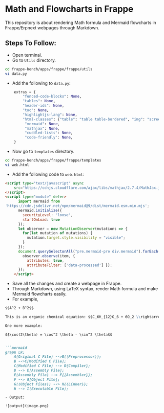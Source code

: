 # Math and Flowcharts in Frappe
This repository is about rendering Math formula and Mermaid flowcharts in Frappe/Erpnext webpages through Markdown.

## Steps To Follow:

- Open terminal.
- Go to `Utils` directory.
 
```bash
cd frappe-bench/apps/frappe/frappe/utils
vi data.py
```
- Add the following to `data.py`:

```python
    extras = {
        "fenced-code-blocks": None,
        "tables": None,
        "header-ids": None,
        "toc": None,
        "highlightjs-lang": None,
        "html-classes": {"table": "table table-bordered", "img": "screenshot"},
         "mermaid": None,
         "mathjax": None,
         "cuddled-lists": None,
         "code-friendly": None,
    }
```

- Now go to `templates` directory.

```bash
cd frappe-bench/apps/frappe/frappe/templates
vi web.html
```

- Add the following code to `web.html`:

```html
<script type="text/javascript" async
    src="https://cdnjs.cloudflare.com/ajax/libs/mathjax/2.7.4/MathJax.js?config=TeX-MML-AM_CHTML">
</script>
<script type="module" defer>
      import mermaid from
'https://cdn.jsdelivr.net/npm/mermaid@9/dist/mermaid.esm.min.mjs';
      mermaid.initialize({
        securityLevel: 'loose',
        startOnLoad: true
      });
      let observer = new MutationObserver(mutations => {
        for(let mutation of mutations) {
          mutation.target.style.visibility = "visible";
        }
      });
      document.querySelectorAll("pre.mermaid-pre div.mermaid").forEach(item => {
        observer.observe(item, {
          attributes: true,
          attributeFilter: ['data-processed'] });
      });
    </script>
```
- Save all the changes and create a webpage in Frappe.
- Through Markdown, using LaTeX syntax, render Math formula and make Mermaid flowcharts easily. 
- For example,

```markdown
$$A^2 + B^2$$

This is an organic chemical equation: $$C_6H_{12}O_6 + 6O_2 \\rightarrow 6CO_2 + 6H_2O$$

One more example:

$$\cos(2\theta) = \cos^2 \theta - \sin^2 \theta$$


```mermaid
graph LR;
    A(Original C File) -->B((Preprocessor));
    B -->C[Modified C File];
    C(Modified C File) --> D{Compiler};
    D --> E[Assembly File];
    E(Assembly File) --> F{{Assembler}};
    F --> G[Object File];
    G((Object Files)) --> H{{Linker}};
    H --> I(Executable File);

```
```
- Output:

![output](image.png)
